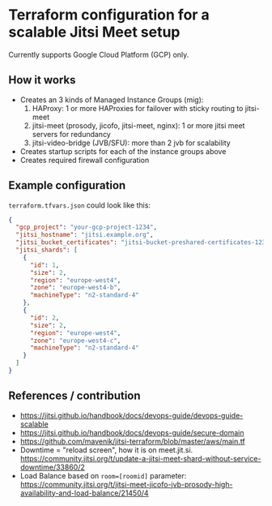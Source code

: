 # Terraform configuration for a scalable Jitsi Meet setup

Currently supports Google Cloud Platform (GCP) only.

## How it works

- Creates an 3 kinds of Managed Instance Groups (mig):
  1. HAProxy: 1 or more HAProxies for failover with sticky routing to jitsi-meet
  2. jitsi-meet (prosody, jicofo, jitsi-meet, nginx): 1 or more jitsi meet servers for redundancy
  3. jitsi-video-bridge (JVB/SFU): more than 2 jvb for scalability
- Creates startup scripts for each of the instance groups above
- Creates required firewall configuration

## Example configuration

`terraform.tfvars.json` could look like this:

```json
{
  "gcp_project": "your-gcp-project-1234",
  "jitsi_hostname": "jitsi.example.org",
  "jitsi_bucket_certificates": "jitsi-bucket-preshared-certificates-1234",
  "jitsi_shards": [
    {
      "id": 1,
      "size": 2,
      "region": "europe-west4",
      "zone": "europe-west4-b",
      "machineType": "n2-standard-4"
    },
    {
      "id": 2,
      "size": 2,
      "region": "europe-west4",
      "zone": "europe-west4-c",
      "machineType": "n2-standard-4"
    }
  ]
}
```

## References / contribution

- https://jitsi.github.io/handbook/docs/devops-guide/devops-guide-scalable
- https://jitsi.github.io/handbook/docs/devops-guide/secure-domain
- https://github.com/mavenik/jitsi-terraform/blob/master/aws/main.tf
- Downtime = "reload screen", how it is on meet.jit.si. https://community.jitsi.org/t/update-a-jitsi-meet-shard-without-service-downtime/33860/2
- Load Balance based on `room=[roomid]` parameter: https://community.jitsi.org/t/jitsi-meet-jicofo-jvb-prosody-high-availability-and-load-balance/21450/4
